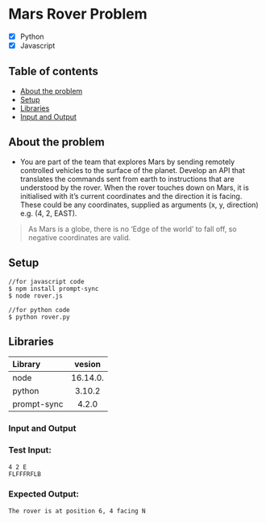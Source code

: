 # Mars Rover Problem

- [x] Python
- [x] Javascript

## Table of contents
* [About the problem](#About-the-problem)
* [Setup](#setup)
* [Libraries](#libraries)
* [Input and Output](#input-and-output)
<!-- * [Code Architecture](#code-architecture) -->

## About the problem

- You are part of the team that explores Mars by sending remotely controlled vehicles to the surface of the planet. Develop an API that translates the commands sent from earth to instructions that are understood by the rover.
When the rover touches down on Mars, it is initialised with it’s current coordinates and the direction it is facing. These could be any coordinates, supplied as arguments (x, y, direction) e.g. (4, 2, EAST).

> As Mars is a globe, there is no ‘Edge of the world’ to fall off, so negative coordinates are valid.

## Setup
```
//for javascript code
$ npm install prompt-sync
$ node rover.js

//for python code
$ python rover.py
```
## Libraries

| Library |  vesion  |
| :------ | :------: |
| node  | 16.14.0. |
| python   |  3.10.2  |
| prompt-sync    |    4.2.0     |


### Input and Output

### Test Input:
```
4 2 E
FLFFFRFLB
```
### Expected Output:
```
The rover is at position 6, 4 facing N
```
